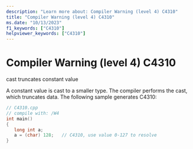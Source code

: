 ```yaml
---
description: "Learn more about: Compiler Warning (level 4) C4310"
title: "Compiler Warning (level 4) C4310"
ms.date: "10/13/2023"
f1_keywords: ["C4310"]
helpviewer_keywords: ["C4310"]
---
```

# Compiler Warning (level 4) C4310

cast truncates constant value

A constant value is cast to a smaller type. The compiler performs the cast, which truncates data. The following sample generates C4310:

```cpp
// C4310.cpp
// compile with: /W4
int main()
{
   long int a;
   a = (char) 128;   // C4310, use value 0-127 to resolve
}
```
